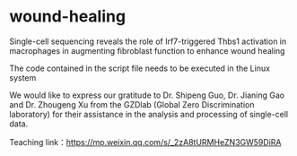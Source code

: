 # wound-healing
Single-cell sequencing reveals the role of Irf7-triggered Thbs1 activation in macrophages in augmenting fibroblast function to enhance wound healing

The code contained in the script file needs to be executed in the Linux system




We would like to express our gratitude to Dr. Shipeng Guo, Dr. Jianing Gao and Dr. Zhougeng Xu from the GZDlab (Global Zero Discrimination laboratory) for their assistance in the analysis and processing of single-cell data.

Teaching link：https://mp.weixin.qq.com/s/_2zA8tURMHeZN3GW59DiRA
